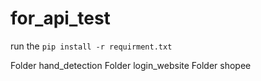 # for_api_test
run the ```pip install -r requirment.txt```


Folder hand_detection
Folder login_website
Folder shopee
